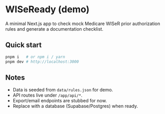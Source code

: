 
# WISeReady (demo)

A minimal Next.js app to check mock Medicare WISeR prior authorization rules and generate a documentation checklist.

## Quick start

```bash
pnpm i   # or npm i / yarn
pnpm dev # http://localhost:3000
```

## Notes
- Data is seeded from `data/rules.json` for demo.
- API routes live under `/app/api/*`.
- Export/email endpoints are stubbed for now.
- Replace with a database (Supabase/Postgres) when ready.
